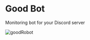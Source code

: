 # Good Bot
Monitoring bot for your Discord server

![goodRobot](https://user-images.githubusercontent.com/60073178/215230320-501772d0-9d9b-4d28-8004-592beb4b0b08.JPG)

